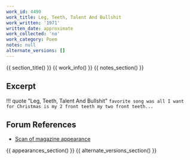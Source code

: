 ```yaml
---
work_id: 4490
work_title: Leg, Teeth, Talent And Bullshit
work_written: '1971'
written_date: approximate
work_collected: 'no'
work_category: Poem
notes: null
alternate_versions: []
---
```


{{ section_title() }}
{{ work_info() }}
{{ notes_section() }}
## Excerpt
!!! quote "Leg, Teeth, Talent And Bullshit"
    ```
    favorite song was
    all I want for Christmas is my
    2 front teeth
    my two front teeth...
    ```

## Forum References
- [Scan of magazine appearance](https://bukowskiforum.com/showthread.php?t=7643)

{{ appearances_section() }}
{{ alternate_versions_section() }}
